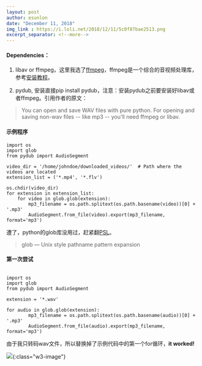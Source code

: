 ```yaml
---
layout: post
author: esunlon
date: "December 11, 2018"
img_link : https://i.loli.net/2018/12/11/5c0f87bae2513.png
excerpt_separator: <!--more-->
---
```

#### Dependencies：

1. libav or ffmpeg，这里我选了[ffmpeg](https://www.ffmpeg.org/)，ffmpeg是一个综合的音视频处理库，参考[安装教程](http://blog.gregzaal.com/how-to-install-ffmpeg-on-windows/)。

2. pydub, 安装直接pip install pydub，注意：安装pydub之前要安装好libav或者ffmpeg。引用作者的原文：
 <!--more-->

   >  You can open and save WAV files with pure python. For opening and saving non-wav files -- like mp3 -- you'll need ffmpeg or libav.

#### 示例程序

```
import os
import glob
from pydub import AudioSegment

video_dir = '/home/johndoe/downloaded_videos/'  # Path where the videos are located
extension_list = ('*.mp4', '*.flv')

os.chdir(video_dir)
for extension in extension_list:
    for video in glob.glob(extension):
        mp3_filename = os.path.splitext(os.path.basename(video))[0] + '.mp3'
        AudioSegment.from_file(video).export(mp3_filename, format='mp3')
```

遭了，python的glob库没用过，赶紧翻[PSL](https://docs.python.org/3/library/glob.html)。

>  glob — Unix style pathname pattern expansion

#### 第一次尝试

```

import os
import glob
from pydub import AudioSegment

extension = '*.wav'

for audio in glob.glob(extension):       
        mp3_filename = os.path.splitext(os.path.basename(audio))[0] + '.mp3'
        AudioSegment.from_file(audio).export(mp3_filename, format='mp3')
```

由于我只转码wav文件，所以替换掉了示例代码中的第一个for循环，**it worked!**

![](https://i.loli.net/2018/12/11/5c0f2f871e896.png){:class="w3-image"}
